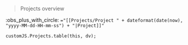 > Projects overview

:obs_plus_with_circle: `="[[Projects/Project " + dateformat(date(now), "yyyy-MM-dd-HH-mm-ss") + "|Project]]"`

```dataviewjs
customJS.Projects.table(this, dv);
```
